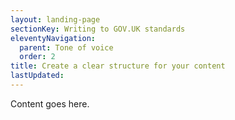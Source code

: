 ```yaml
---
layout: landing-page
sectionKey: Writing to GOV.UK standards
eleventyNavigation:
  parent: Tone of voice
  order: 2
title: Create a clear structure for your content
lastUpdated:
---
```

Content goes here.